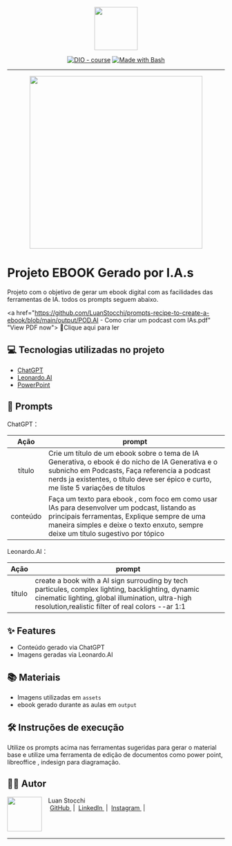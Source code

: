 <p align="center">
    <img width="100" src=".github/assets/">
</p>


<p align="center">
<a href="https://dio.me/"><img src="https://img.shields.io/badge/DIO-Course-28DA77?logo=youtube" alt="DIO - course"></a>
<a href="https://www.gnu.org/software/bash/" title="Go to Bash homepage"><img src="https://img.shields.io/badge/Prompt-Project-blue?logo=gnu-bash&amp;logoColor=white" alt="Made with Bash"></a></p>

-------


<p align="center">
<img 
    src="./assets/"
    width="400"  
/>
</p>

# Projeto EBOOK Gerado por I.A.s




Projeto com o objetivo de gerar um ebook digital com as facilidades das ferramentas de IA. todos os prompts
seguem abaixo.

<a href="https://github.com/LuanStocchi/prompts-recipe-to-create-a-ebook/blob/main/output/POD.AI - Como criar um podcast com IAs.pdf" "View PDF now"> 📕Clique aqui para ler</a>

## 💻 Tecnologias utilizadas no projeto

- [ChatGPT](https://chat.openai.com/) 
- [Leonardo.AI](https://leonardo.ai)
- [PowerPoint](https://www.microsoft.com/en/microsoft-365/powerpoint)

## 🧠 Prompts


ChatGPT：

|   Ação   | prompt                                                                                                                                                                                                                                                                         |
| :------: | ------------------------------------------------------------------------------------------------------------------------------------------------------------------------------------------------------------------------------------------------------------------------------ |
|  título  | Crie um título de um ebook sobre o tema de IA Generativa, o ebook é do nicho de IA Generativa e o subnicho em Podcasts, Faça referencia a podcast nerds ja existentes, o título deve ser épico e curto, me liste 5 variações de títulos |                                           
| conteúdo | Faça um texto para ebook , com foco em como usar IAs para desenvolver um podcast, listando as principais ferramentas, Explique sempre de uma maneira simples e deixe o texto enxuto, sempre deixe um título sugestivo por tópico  |



Leonardo.AI：

|  Ação  | prompt                                                                                 |
| :----: | -------------------------------------------------------------------------------------- |
| título | create a book with a AI sign surrouding by tech particules, complex lighting, backlighting, dynamic cinematic lighting, global illumination, ultra-high resolution,realistic filter of real colors --ar 1:1 |

## ✨ Features

- Conteúdo gerado via ChatGPT
- Imagens geradas via Leonardo.AI

## 📚 Materiais

- Imagens utilizadas em `assets`
- ebook gerado durante as aulas em `output`

## 🛠️ Instruções de execução

Utilize os prompts acima nas ferramentas sugeridas para gerar o material base e utilize uma ferramenta de edição de documentos como power point, libreoffice , indesign para diagramação.

## 👨‍💻 Autor
<p>
    <img 
      align=left 
      margin=10 
      width=80 
      src="https://avatars.githubusercontent.com/u/240217680?v=4"
 />
    <p>&nbsp&nbsp&nbspLuan Stocchi<br>
    &nbsp&nbsp&nbsp
    <a 
        href="https://github.com/LuanStocchi">
        GitHub
    </a>
    &nbsp;|&nbsp;
    <a 
        href="www.linkedin.com/in/luan-cometti">
        LinkedIn
    </a>
    &nbsp;|&nbsp;
    <a 
        href="https://www.instagram.com/luancometti?igsh=MTF0dHgyYWU3cjl1YQ==">
        Instagram
    </a>
    &nbsp;|&nbsp;</p>
</p>
<br/><br/>
<p>


----
